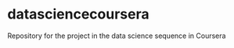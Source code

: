 datasciencecoursera
===================

Repository for the project in the data science sequence in Coursera
